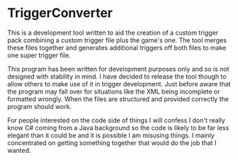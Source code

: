 # TriggerConverter
This is a development tool written to aid the creation of a custom trigger pack combining a custom trigger file plus the game's one. The tool merges these files together and generates additional triggers off both files to make one super trigger file.

This program has been written for development purposes only and so is not designed with stability in mind. I have decided to release the tool though to allow others to make use of it in trigger development. Just before aware that the program may fall over for situations like the XML being incomplete or formatted wrongly. When the files are structured and provided correctly the program should work.

For people interested on the code side of things I will confess I don't really know C# coming from a Java background so the code is likely to be far less elegant than it could be and it is possible I am misusing things. I mainly concentrated on getting something together that would do the job that I wanted.